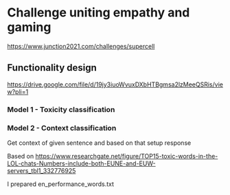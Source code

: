 # Challenge uniting empathy and gaming
https://www.junction2021.com/challenges/supercell

## Functionality design
https://drive.google.com/file/d/19jy3iuoWvuxDXbHTBgmsa2lzMeeQSRis/view?pli=1

### Model 1 - Toxicity classification

### Model 2 - Context classification
Get context of given sentence and based on that setup response 

Based on https://www.researchgate.net/figure/TOP15-toxic-words-in-the-LOL-chats-Numbers-include-both-EUNE-and-EUW-servers_tbl1_332776925

I prepared en_performance_words.txt


